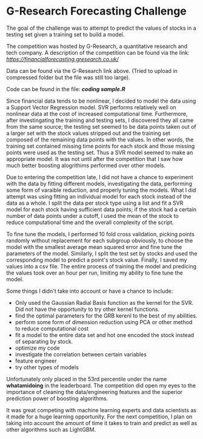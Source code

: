 # G-Research Forecasting Challenge

The goal of the challenge was to attempt to predict the values of stocks in a testing set given a training set to build a model. 

The competition was hosted by G-Research, a quantitative research and tech company. A description of the competition can be found via the link:
*https://financialforecasting.gresearch.co.uk/*

Data can be found via the G-Research link above. (Tried to upload in compressed folder but the file was still too large).

Code can be found in the file: **_coding sample.R_**

Since financial data tends to be nonlinear, I decided to model the data using a Support Vector Regression model. SVR performs relatively well on nonlinear data at the cost of increased computational time. Furthermore, after investingating the training and testing sets, I discovered they all came from the same source; the testing set seemed to be data points taken out of a larger set with the stock values stripped out and the training set composed of the remaining data points with the values. In other words, the training set contained missing time points for each stock and those missing points were used as the testing set. Thus a SVR model seemed to make an appropriate model. 
It was not until after the competition that I saw how much better boosting alogrithims performed over other models. 

Due to entering the competition late, I did not have a chance to experiment with the data by fitting different models, investigating the data, performing some form of varaible reduction, and properly tuning the models. What I did attempt was using fitting an individual model for each stock instead of the data as a whole. I split the data per stock type using a list and fit a SVR model for each stock having sufficient data points; if the stock had a certain number of data points under a cutoff, I used the mean of the stock to reduce computational time and the overall complexity of the script. 

To fine tune the models, I performed 10 fold cross validation, picking points randomly without replacement for each subgroup obviously, to choose the model with the smallest average mean squared error and fine tune the parameters of the model. Similarly, I split the test set by stocks and used the corresponding model to predict a point's stock value. Finally, I saved my values into a csv file.
The entire process of training the model and predicing the values took over an hour per run, limiting my ability to fine tune the model. 

Some things I didn't take into account or have a chance to include:
 - Only used the Gaussian Radial Basis function as the kernel for the SVR. Did not have the opportunity to try other kernel functions. 
 - find the optimal parameters for the GRB kerenl to the best of my abilities. 
 - perform some form of dimension reduction using PCA or other method to reduce computational cost
 - fit a model to the entire data set and hot one encoded the stock instead of separating by stock. 
 - optimize my code
 - investigate the correlation between certain variables
 - feature engineer
 - try other types of models


Unfortunately only placed in the 53rd percentile under the name __whatamidoing__ in the leaderboard. 
The competition did open my eyes to the importance of cleaning the data/engineering features and the superior prediction power of boosting algorithms. 

It was great competing with machine learning experts and data scientists as it made for a huge learning opportunity. For the next competition, I plan on taking into account the amount of time it takes to train and predict as well as other algorithms such as LightGBM. 

